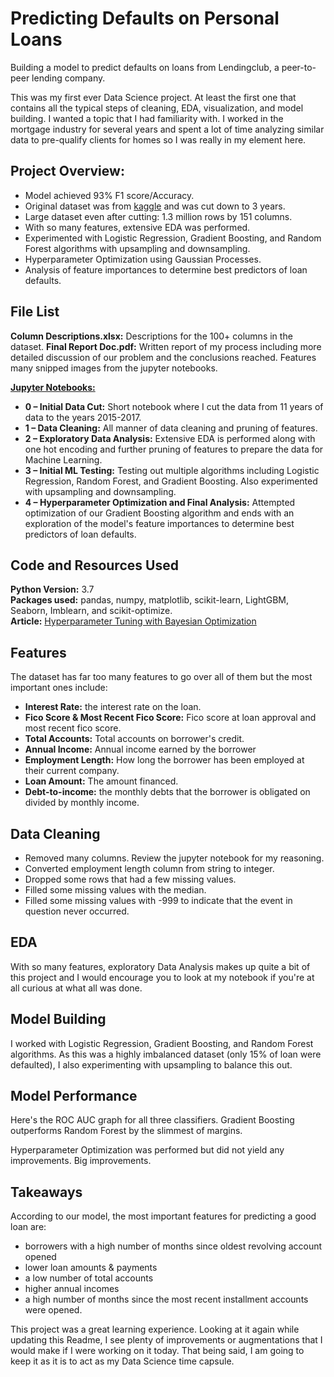 # Predicting Defaults on Personal Loans

Building a model to predict defaults on loans from Lendingclub, a peer-to-peer lending company.

This was my first ever Data Science project. At least the first one that contains all the typical steps of cleaning, EDA, visualization, and model building.
I wanted a topic that I had familiarity with. I worked in the mortgage industry for several years and spent a lot of time analyzing similar data
to pre-qualify clients for homes so I was really in my element here.   

## Project Overview:
- Model achieved 93% F1 score/Accuracy.
- Original dataset was from [kaggle](https://www.kaggle.com/wordsforthewise/lending-club) and was cut down to 3 years.
- Large dataset even after cutting: 1.3 million rows by 151 columns.
- With so many features, extensive EDA was performed.
- Experimented with Logistic Regression, Gradient Boosting, and Random Forest algorithms with upsampling and downsampling.
- Hyperparameter Optimization using Gaussian Processes.
- Analysis of feature importances to determine best predictors of loan defaults.

## File List
**Column Descriptions.xlsx:** Descriptions for the 100+ columns in the dataset.
**Final Report Doc.pdf:** Written report of my process including more detailed discussion of our problem and the conclusions reached. Features many snipped images from the jupyter notebooks.

**<ins>Jupyter Notebooks:</ins>**
- **0 – Initial Data Cut:** Short notebook where I cut the data from 11 years of data to the years 2015-2017.
- **1 – Data Cleaning:** All manner of data cleaning and pruning of features.
- **2 – Exploratory Data Analysis:** Extensive EDA is performed along with one hot encoding and further pruning of features to prepare the data for Machine Learning.
- **3 – Initial ML Testing:** Testing out multiple algorithms including Logistic Regression, Random Forest, and Gradient Boosting. Also experimented with upsampling and downsampling.
- **4 – Hyperparameter Optimization and Final Analysis:** Attempted optimization of our Gradient Boosting algorithm and ends with an exploration of the model's feature importances to determine best predictors of loan defaults.

## Code and Resources Used
**Python Version:** 3.7<br>
**Packages used:** pandas, numpy, matplotlib, scikit-learn, LightGBM, Seaborn, Imblearn, and scikit-optimize.<br>
**Article:** [Hyperparameter Tuning with Bayesian Optimization](https://medium.com/@vincent.kr18/hyper-parameter-tuning-using-bayesian-optimisation-code-b50e0e8abe20)


## Features
The dataset has far too many features to go over all of them but the most important ones include:
- **Interest Rate:** the interest rate on the loan.
- **Fico Score & Most Recent Fico Score:** Fico score at loan approval and most recent fico score.
- **Total Accounts:** Total accounts on borrower's credit.
- **Annual Income:** Annual income earned by the borrower
- **Employment Length:** How long the borrower has been employed at their current company.
- **Loan Amount:** The amount financed.  
- **Debt-to-income:** the monthly debts that the borrower is obligated on divided by monthly income.   

## Data Cleaning
- Removed many columns. Review the jupyter notebook for my reasoning.
- Converted employment length column from string to integer.
- Dropped some rows that had a few missing values.
- Filled some missing values with the median.
- Filled some missing values with -999 to indicate that the event in question never occurred.

## EDA
With so many features, exploratory Data Analysis makes up quite a bit of this project and I would encourage you to look at my notebook if you're at all curious at what all was done.

## Model Building
I worked with Logistic Regression, Gradient Boosting, and Random Forest algorithms. As this was a highly imbalanced dataset (only 15% of loan were defaulted), I also experimenting with upsampling to balance this out. 


## Model Performance
Here's the ROC AUC graph for all three classifiers. Gradient Boosting outperforms Random Forest by the slimmest of margins.

Hyperparameter Optimization was performed but did not yield any improvements. Big improvements.

## Takeaways
According to our model, the most important features for predicting a good loan are:
- borrowers with a high number of months since oldest revolving account opened
- lower loan amounts & payments
- a low number of total accounts
- higher annual incomes
- a high number of months since the most recent installment accounts were opened.

This project was a great learning experience. Looking at it again while updating this Readme, I see plenty of improvements or augmentations that I would make if I were working on it today. That being said, I am going to keep it as it is to act as my Data Science time capsule.
